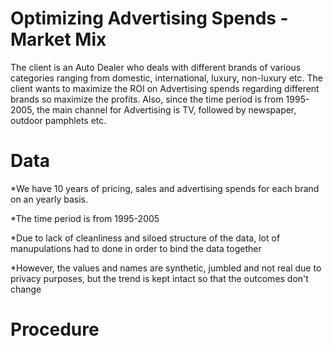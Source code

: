 # Optimizing Advertising Spends - Market Mix 
 

The client is an Auto Dealer who deals with different brands of various categories ranging from domestic, international, luxury, non-luxury etc. 
The client wants to maximize the ROI on Advertising spends regarding different brands so maximize the profits. Also, since the time period is from 1995-2005, the main channel for Advertising is TV, followed by newspaper, outdoor pamphlets etc. 


# Data 
*We have 10 years of pricing, sales and advertising spends for each brand on an yearly basis. 

*The time period is from 1995-2005 

*Due to lack of cleanliness and siloed structure of the data, lot of manupulations had to done in order to bind the data together 

*However, the values and names are synthetic, jumbled and not real due to privacy purposes, but the trend is kept intact so that the outcomes don't change 

# Procedure 


